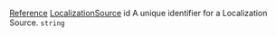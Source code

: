 [Reference](https://www.framer.com/developers/reference)
[LocalizationSource](https://www.framer.com/developers/reference/plugins-localization-source)
id
A unique identifier for a Localization Source.
`string`

